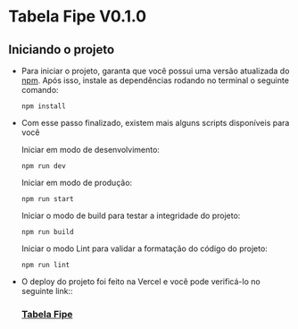 # Tabela Fipe V0.1.0

## Iniciando o projeto

- Para iniciar o projeto, garanta que você possui uma versão atualizada do [npm](https://www.npmjs.com/). Após isso, instale as dependências rodando no terminal o seguinte comando:

  ```
  npm install
  ```

- Com esse passo finalizado, existem mais alguns scripts disponíveis para você

  Iniciar em modo de desenvolvimento:

  ```
  npm run dev
  ```

  Iniciar em modo de produção:

  ```
  npm run start
  ```

  Iniciar o modo de build para testar a integridade do projeto:

  ```
  npm run build
  ```

  Iniciar o modo Lint para validar a formatação do código do projeto:

  ```
  npm run lint
  ```

- O deploy do projeto foi feito na Vercel e você pode verificá-lo no seguinte link::
  
  ### **[Tabela Fipe](https://tabela-fipe-omega.vercel.app/tabela-fipe)**